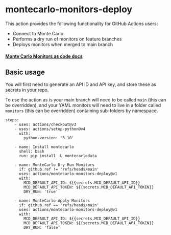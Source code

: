 # montecarlo-monitors-deploy

This action provides the following functionality for GitHub Actions users:
- Connect to Monte Carlo
- Performs a dry run of monitors on feature branches
- Deploys monitors when merged to main branch

#### [Monte Carlo Monitors as code docs](https://docs.getmontecarlo.com/docs/monitors-as-code)

## Basic usage

You will first need to generate an API ID and API key, and store these as secrets in your repo.

To use the action as is your main branch will need to be called `main` (this can be overridden), and your YAML monitors
will need to live in a folder called `monitors` (this can be overridden) containing sub-folders by namespace. 

```
steps:
    - uses: actions/checkout@v3
    - uses: actions/setup-python@v4
      with:
        python-version: '3.10'

    - name: Install montecarlo
      shell: bash
      run: pip install -U montecarlodata
        
    - name: MonteCarlo Dry Run Monitors
      if: github.ref != 'refs/heads/main'
      uses: actions/montecarlo-monitors-deploy@v1
      with:
        MCD_DEFAULT_API_ID: ${{secrets.MCD_DEFAULT_API_ID}}
        MCD_DEFAULT_API_TOKEN: ${{secrets.MCD_DEFAULT_API_TOKEN}}     
        DRY_RUN: 'true'  
       
    - name: MonteCarlo Apply Monitors
      if: github.ref == 'refs/heads/main'
      uses: actions/montecarlo-monitors-deploy@v1
      with:
        MCD_DEFAULT_API_ID: ${{secrets.MCD_DEFAULT_API_ID}}
        MCD_DEFAULT_API_TOKEN: ${{secrets.MCD_DEFAULT_API_TOKEN}}     
        DRY_RUN: 'false'  
```
